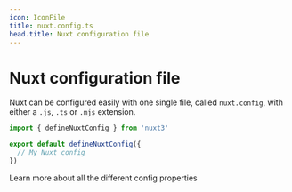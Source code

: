 ```yaml
---
icon: IconFile
title: nuxt.config.ts
head.title: Nuxt configuration file
---
```


# Nuxt configuration file

Nuxt can be configured easily with one single file, called `nuxt.config`, with either a `.js`, `.ts` or `.mjs` extension.

```ts
import { defineNuxtConfig } from 'nuxt3'

export default defineNuxtConfig({
  // My Nuxt config
})
```

Learn more about all the different config properties

<!-- GENERATED_CONFIG_DOCS -->
